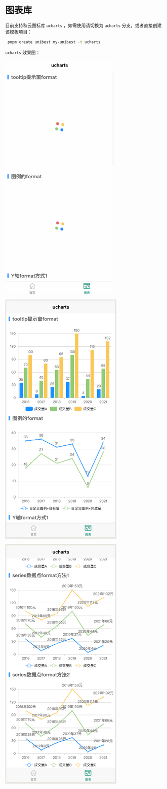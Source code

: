 # 图表库

目前支持秋云图标库 `ucharts` ，如需使用请切换为 `ucharts` 分支，或者直接创建该模板项目：

```sh
 pnpm create unibest my-unibest -t ucharts
```

`ucharts` 效果图：

![ucahrts](./screenshots/ucharts2.gif)

![alt text](image-15.png)

![alt text](image-16.png)
